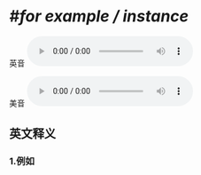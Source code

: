 # ***\#for example / instance*** 
英音
<audio src="./media/for example  instance1_AAC.aac" controls="controls"></audio>

美音
<audio src="./media/for example  instance2_AAC.aac" controls="controls"></audio>



  

英文释义
---
### 1.**例如**  


